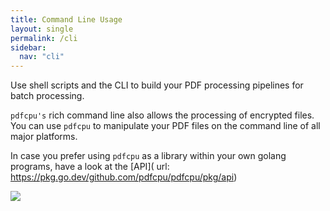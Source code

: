 ```yaml
---
title: Command Line Usage
layout: single
permalink: /cli
sidebar:
  nav: "cli"
---
```



Use shell scripts and the CLI to build your PDF processing pipelines for batch processing. 

`pdfcpu's` rich command line also allows the processing of encrypted files. 
You can use `pdfcpu` to manipulate your PDF files on the command line of all major platforms.

In case you prefer using `pdfcpu` as a library within your own golang programs, have a look at the [API](    url: https://pkg.go.dev/github.com/pdfcpu/pdfcpu/pkg/api)


![]({{site-url}}/assets/site-logo.png)